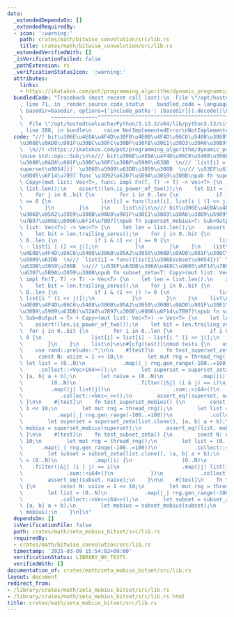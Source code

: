 ```yaml
---
data:
  _extendedDependsOn: []
  _extendedRequiredBy:
  - icon: ':warning:'
    path: crates/math/bitwise_convolution/src/lib.rs
    title: crates/math/bitwise_convolution/src/lib.rs
  _extendedVerifiedWith: []
  _isVerificationFailed: false
  _pathExtension: rs
  _verificationStatusIcon: ':warning:'
  attributes:
    links:
    - https://ikatakos.com/pot/programming_algorithm/dynamic_programming/subset_convolution>
  bundledCode: "Traceback (most recent call last):\n  File \"/opt/hostedtoolcache/Python/3.13.2/x64/lib/python3.13/site-packages/onlinejudge_verify/documentation/build.py\"\
    , line 71, in _render_source_code_stat\n    bundled_code = language.bundle(stat.path,\
    \ basedir=basedir, options={'include_paths': [basedir]}).decode()\n          \
    \         ~~~~~~~~~~~~~~~^^^^^^^^^^^^^^^^^^^^^^^^^^^^^^^^^^^^^^^^^^^^^^^^^^^^^^^^^^^^^^^^^^\n\
    \  File \"/opt/hostedtoolcache/Python/3.13.2/x64/lib/python3.13/site-packages/onlinejudge_verify/languages/rust.py\"\
    , line 288, in bundle\n    raise NotImplementedError\nNotImplementedError\n"
  code: "//! bit\u306E\u4E0A\u4F4D\u30FB\u4E0B\u4F4D\u96C6\u5408\u306B\u95A2\u3059\
    \u308B\u9AD8\u901F\u30BC\u30FC\u30BF\u30FB\u30E1\u30D3\u30A6\u30B9\u5909\u63DB\
    \  \n//! <https://ikatakos.com/pot/programming_algorithm/dynamic_programming/subset_convolution>\n\
    \nuse std::ops::Sub;\n\n/// bit\u306E\u4E0A\u4F4D\u96C6\u5408\u306B\u95A2\u3059\
    \u308B\u9AD8\u901F\u30BC\u30FC\u30BF\u5909\u63DB  \n/// `list[i] = func({list[i\u306E\
    superset\u9054]})` \u306B\u5909\u63DB\u3059\u308B  \n/// \u53EF\u63DB\u306A\u4E8C\
    \u9805\u6F14\u7B97`func`\u3092\u6307\u5B9A\u3059\u308B\npub fn superset_zeta<T:\
    \ Copy>(mut list: Vec<T>, func: impl Fn(T, T) -> T) -> Vec<T> {\n    let len =\
    \ list.len();\n    assert!(len.is_power_of_two());\n    let bit = len.trailing_zeros();\n\
    \    for j in 0..bit {\n        for i in 0..len {\n            if i & (1 << j)\
    \ == 0 {\n                list[i] = func(list[i], list[i | (1 << j)]);\n     \
    \       }\n        }\n    }\n    list\n}\n\n/// bit\u306E\u4E0A\u4F4D\u96C6\u5408\
    \u306B\u95A2\u3059\u308B\u9AD8\u901F\u30E1\u30D3\u30A6\u30B9\u5909\u63DB(\u52A0\
    \u7B97\u306E\u9006\u6F14\u7B97)\npub fn superset_mobius<T: Sub<Output = T> + Copy>(mut\
    \ list: Vec<T>) -> Vec<T> {\n    let len = list.len();\n    assert!(len.is_power_of_two());\n\
    \    let bit = len.trailing_zeros();\n    for j in 0..bit {\n        for i in\
    \ 0..len {\n            if i & (1 << j) == 0 {\n                list[i] = list[i]\
    \ - list[i | (1 << j)];\n            }\n        }\n    }\n    list\n}\n\n/// bit\u306E\
    \u4E0B\u4F4D\u96C6\u5408\u306B\u95A2\u3059\u308B\u9AD8\u901F\u30BC\u30FC\u30BF\
    \u5909\u63DB  \n/// `list[i] = func({list[i\u306Esubset\u9054]})` \u306B\u5909\
    \u63DB\u3059\u308B  \n/// \u53EF\u63DB\u306A\u4E8C\u9805\u6F14\u7B97`func`\u3092\
    \u6307\u5B9A\u3059\u308B\npub fn subset_zeta<T: Copy>(mut list: Vec<T>, func:\
    \ impl Fn(T, T) -> T) -> Vec<T> {\n    let len = list.len();\n    assert!(len.is_power_of_two());\n\
    \    let bit = len.trailing_zeros();\n    for j in 0..bit {\n        for i in\
    \ 0..len {\n            if i & (1 << j) != 0 {\n                list[i] = func(list[i],\
    \ list[i ^ (1 << j)]);\n            }\n        }\n    }\n    list\n}\n\n/// bit\u306E\
    \u4E0B\u4F4D\u96C6\u5408\u306B\u95A2\u3059\u308B\u9AD8\u901F\u30E1\u30D3\u30A6\
    \u30B9\u5909\u63DB(\u52A0\u7B97\u306E\u9006\u6F14\u7B97)\npub fn subset_mobius<T:\
    \ Sub<Output = T> + Copy>(mut list: Vec<T>) -> Vec<T> {\n    let len = list.len();\n\
    \    assert!(len.is_power_of_two());\n    let bit = len.trailing_zeros();\n  \
    \  for j in 0..bit {\n        for i in 0..len {\n            if i & (1 << j) !=\
    \ 0 {\n                list[i] = list[i] - list[i ^ (1 << j)];\n            }\n\
    \        }\n    }\n    list\n}\n\n#[cfg(test)]\nmod tests {\n    use super::*;\n\
    \    use rand::prelude::*;\n\n    #[test]\n    fn test_superset_zeta() {\n   \
    \     const N: usize = 1 << 10;\n        let mut rng = thread_rng();\n       \
    \ let list = (0..N)\n            .map(|_| rng.gen_range(-100..=100))\n       \
    \     .collect::<Vec<i64>>();\n        let superset = superset_zeta(list.clone(),\
    \ |a, b| a + b);\n        let naive = (0..N)\n            .map(|i| {\n       \
    \         (0..N)\n                    .filter(|&j| (i & j) == i)\n           \
    \         .map(|j| list[j])\n                    .sum::<i64>()\n            })\n\
    \            .collect::<Vec<_>>();\n        assert_eq!(superset, naive);\n   \
    \ }\n\n    #[test]\n    fn test_superset_mobius() {\n        const N: usize =\
    \ 1 << 10;\n        let mut rng = thread_rng();\n        let list = (0..N)\n \
    \           .map(|_| rng.gen_range(-100..=100))\n            .collect::<Vec<i64>>();\n\
    \        let superset = superset_zeta(list.clone(), |a, b| a + b);\n        let\
    \ mobius = superset_mobius(superset);\n        assert_eq!(list, mobius);\n   \
    \ }\n\n    #[test]\n    fn test_subset_zeta() {\n        const N: usize = 1 <<\
    \ 10;\n        let mut rng = thread_rng();\n        let list = (0..N)\n      \
    \      .map(|_| rng.gen_range(-100..=100))\n            .collect::<Vec<i64>>();\n\
    \        let subset = subset_zeta(list.clone(), |a, b| a + b);\n        let naive\
    \ = (0..N)\n            .map(|i| {\n                (0..N)\n                 \
    \   .filter(|&j| (i | j) == i)\n                    .map(|j| list[j])\n      \
    \              .sum::<i64>()\n            })\n            .collect::<Vec<_>>();\n\
    \        assert_eq!(subset, naive);\n    }\n\n    #[test]\n    fn test_subset_mobius()\
    \ {\n        const N: usize = 1 << 10;\n        let mut rng = thread_rng();\n\
    \        let list = (0..N)\n            .map(|_| rng.gen_range(-100..=100))\n\
    \            .collect::<Vec<i64>>();\n        let subset = subset_zeta(list.clone(),\
    \ |a, b| a + b);\n        let mobius = subset_mobius(subset);\n        assert_eq!(list,\
    \ mobius);\n    }\n}\n"
  dependsOn: []
  isVerificationFile: false
  path: crates/math/zeta_mobius_bitset/src/lib.rs
  requiredBy:
  - crates/math/bitwise_convolution/src/lib.rs
  timestamp: '2025-03-09 15:54:02+09:00'
  verificationStatus: LIBRARY_NO_TESTS
  verifiedWith: []
documentation_of: crates/math/zeta_mobius_bitset/src/lib.rs
layout: document
redirect_from:
- /library/crates/math/zeta_mobius_bitset/src/lib.rs
- /library/crates/math/zeta_mobius_bitset/src/lib.rs.html
title: crates/math/zeta_mobius_bitset/src/lib.rs
---
```

